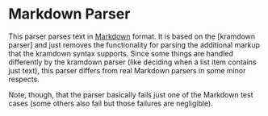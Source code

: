 Markdown Parser
===============

This parser parses text in [Markdown](http://daringfireball.net/projects/markdown/) format. It is based on the [kramdown parser] and just removes the functionality for parsing the additional markup that the kramdown syntax supports. Since some things are handled differently by the kramdown parser (like deciding when a list item contains just text), this parser differs from real Markdown parsers in some minor respects.

Note, though, that the parser basically fails just one of the Markdown test cases (some others also fail but those failures are negligible).
